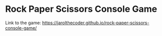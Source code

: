 # Rock Paper Scissors Console Game 
Link to the game: https://jarolthecoder.github.io/rock-paper-scissors-console-game/

